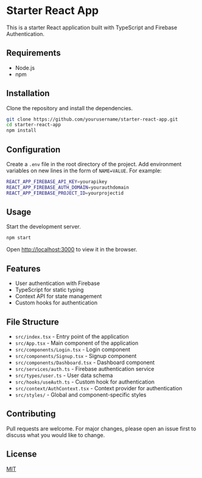 # Starter React App

This is a starter React application built with TypeScript and Firebase Authentication.

## Requirements

- Node.js
- npm

## Installation

Clone the repository and install the dependencies.

```bash
git clone https://github.com/yourusername/starter-react-app.git
cd starter-react-app
npm install
```

## Configuration

Create a `.env` file in the root directory of the project. Add environment variables on new lines in the form of `NAME=VALUE`. For example:

```bash
REACT_APP_FIREBASE_API_KEY=yourapikey
REACT_APP_FIREBASE_AUTH_DOMAIN=yourauthdomain
REACT_APP_FIREBASE_PROJECT_ID=yourprojectid
```

## Usage

Start the development server.

```bash
npm start
```

Open [http://localhost:3000](http://localhost:3000) to view it in the browser.

## Features

- User authentication with Firebase
- TypeScript for static typing
- Context API for state management
- Custom hooks for authentication

## File Structure

- `src/index.tsx` - Entry point of the application
- `src/App.tsx` - Main component of the application
- `src/components/Login.tsx` - Login component
- `src/components/Signup.tsx` - Signup component
- `src/components/Dashboard.tsx` - Dashboard component
- `src/services/auth.ts` - Firebase authentication service
- `src/types/user.ts` - User data schema
- `src/hooks/useAuth.ts` - Custom hook for authentication
- `src/context/AuthContext.tsx` - Context provider for authentication
- `src/styles/` - Global and component-specific styles

## Contributing

Pull requests are welcome. For major changes, please open an issue first to discuss what you would like to change.

## License

[MIT](https://choosealicense.com/licenses/mit/)